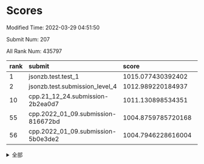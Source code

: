 # Scores

Modified Time: 2022-03-29 04:51:50

Submit Num: 207

All Rank Num: 435797

| rank |               submit               |       score        |       sigma        | pk_num |
| :--- | :--------------------------------- | :----------------- | :----------------- | :----- |
| 1    | jsonzb.test.test_1                 | 1015.077430392402  | 0.8521151915992045 | 8420   |
| 2    | jsonzb.test.submission_level_4     | 1012.989220184937  | 0.8416546800842346 | 8419   |
| 10   | cpp.21_12_24.submission-2b2ea0d7   | 1011.130898534351  | 0.7706480193596027 | 8415   |
| 55   | cpp.2022_01_09.submission-816672bd | 1004.8759785720168 | 0.7274708306218287 | 8422   |
| 56   | cpp.2022_01_09.submission-5b0e3de2 | 1004.7946228616004 | 0.7384960877810909 | 8419   |


<details>
<summary>全部</summary>

| rank |                 submit                 |       score        |       sigma        | pk_num |
| :--- | :------------------------------------- | :----------------- | :----------------- | :----- |
| 1    | jsonzb.test.test_1                     | 1015.077430392402  | 0.8521151915992045 | 8420   |
| 2    | jsonzb.test.submission_level_4         | 1012.989220184937  | 0.8416546800842346 | 8419   |
| 3    | gobigger.level_3.submission_level_3_25 | 1012.0321807437942 | 0.788035416202433  | 8420   |
| 4    | gobigger.level_3.submission_level_3_43 | 1011.9721695780087 | 0.7881691241086822 | 8420   |
| 5    | gobigger.level_3.submission_level_3_3  | 1011.83296250652   | 0.7860838025806365 | 8423   |
| 6    | gobigger.level_3.submission_level_3_12 | 1011.6637753273948 | 0.7869301679699061 | 8417   |
| 7    | gobigger.level_3.submission_level_3_40 | 1011.4709712302441 | 0.7727616898008687 | 8418   |
| 8    | gobigger.level_3.submission_level_3_22 | 1011.4520863055669 | 0.7848590774492005 | 8424   |
| 9    | gobigger.level_3.submission_level_3_24 | 1011.3241361316295 | 0.7735700748769153 | 8424   |
| 10   | cpp.21_12_24.submission-2b2ea0d7       | 1011.130898534351  | 0.7706480193596027 | 8415   |
| 11   | gobigger.level_3.submission_level_3_8  | 1011.1135153964788 | 0.7740764048985157 | 8424   |
| 12   | gobigger.level_3.submission_level_3_19 | 1010.9617545184957 | 0.7772877157119031 | 8424   |
| 13   | gobigger.level_3.submission_level_3_44 | 1010.9313825403864 | 0.7697064273692096 | 8413   |
| 14   | gobigger.level_3.submission_level_3_48 | 1010.8883810752717 | 0.7744380288035668 | 8425   |
| 15   | gobigger.level_3.submission_level_3_17 | 1010.791740598203  | 0.7509390037318544 | 8420   |
| 16   | gobigger.level_3.submission_level_3_0  | 1010.7602980492442 | 0.7567346714747638 | 8420   |
| 17   | gobigger.level_3.submission_level_3_34 | 1010.7124299064373 | 0.7763863936602092 | 8421   |
| 18   | gobigger.level_3.submission_level_3_9  | 1010.6639832615199 | 0.7640052593108361 | 8426   |
| 19   | gobigger.level_3.submission_level_3_13 | 1010.5964218553472 | 0.7755232867946743 | 8414   |
| 20   | gobigger.level_3.submission_level_3_47 | 1010.5647127988306 | 0.7673442613875997 | 8422   |
| 21   | gobigger.level_3.submission_level_3_5  | 1010.5540814131654 | 0.7785377039534264 | 8416   |
| 22   | gobigger.level_3.submission_level_3_31 | 1010.4933718489131 | 0.7713193733842212 | 8420   |
| 23   | gobigger.level_3.submission_level_3_1  | 1010.4344340252317 | 0.7586941839143659 | 8420   |
| 24   | gobigger.level_3.submission_level_3_45 | 1010.4128040777983 | 0.7689001214339497 | 8422   |
| 25   | gobigger.level_3.submission_level_3_6  | 1010.400432701004  | 0.7854940289256204 | 8423   |
| 26   | gobigger.level_3.submission_level_3_15 | 1010.3392158757749 | 0.7387460399268677 | 8424   |
| 27   | gobigger.level_3.submission_level_3_46 | 1010.2678079927359 | 0.7785872152703304 | 8423   |
| 28   | gobigger.level_3.submission_level_3_37 | 1010.1795803129821 | 0.7756978501447712 | 8424   |
| 29   | gobigger.level_3.submission_level_3_27 | 1009.9186147583284 | 0.7620215920961585 | 8420   |
| 30   | gobigger.level_3.submission_level_3_14 | 1009.8680747857616 | 0.7673256290466496 | 8421   |
| 31   | gobigger.level_3.submission_level_3_36 | 1009.8099525454423 | 0.7567188250374348 | 8422   |
| 32   | gobigger.level_3.submission_level_3_42 | 1009.8036055952252 | 0.7493018294101149 | 8420   |
| 33   | gobigger.level_3.submission_level_3_33 | 1009.7817538172719 | 0.7735129065889077 | 8422   |
| 34   | gobigger.level_3.submission_level_3_32 | 1009.7805855745904 | 0.7573290005193388 | 8419   |
| 35   | gobigger.level_3.submission_level_3_20 | 1009.7606339276921 | 0.7571307663740143 | 8422   |
| 36   | gobigger.level_3.submission_level_3_7  | 1009.7143147719694 | 0.74863969116805   | 8425   |
| 37   | gobigger.level_3.submission_level_3_11 | 1009.6910252099141 | 0.7331851045153782 | 8424   |
| 38   | gobigger.level_3.submission_level_3_41 | 1009.566925251772  | 0.7642478594956039 | 8421   |
| 39   | gobigger.level_3.submission_level_3_49 | 1009.4936204830245 | 0.7544928948334808 | 8425   |
| 40   | gobigger.level_3.submission_level_3_39 | 1009.4706331834512 | 0.7397785093376702 | 8416   |
| 41   | gobigger.level_3.submission_level_3_18 | 1009.4371075106552 | 0.7442178024133554 | 8423   |
| 42   | gobigger.level_3.submission_level_3_26 | 1009.433257442845  | 0.7533758026675889 | 8421   |
| 43   | gobigger.level_3.submission_level_3_16 | 1009.4028675810503 | 0.7509501755394258 | 8417   |
| 44   | gobigger.level_3.submission_level_3_29 | 1009.3968170571904 | 0.7504712460823268 | 8421   |
| 45   | gobigger.level_3.submission_level_3_35 | 1009.3016485662449 | 0.7551497079910168 | 8420   |
| 46   | gobigger.level_3.submission_level_3_38 | 1009.0202710683543 | 0.7437991657664869 | 8422   |
| 47   | gobigger.level_3.submission_level_3_2  | 1008.9677703377203 | 0.7555592552366455 | 8423   |
| 48   | gobigger.level_3.submission_level_3_23 | 1008.9560998911254 | 0.7582030139505851 | 8422   |
| 49   | gobigger.level_3.submission_level_3_30 | 1008.8487028078966 | 0.758610814604813  | 8422   |
| 50   | gobigger.level_3.submission_level_3_10 | 1008.6993840522075 | 0.7677361274529128 | 8416   |
| 51   | gobigger.level_3.submission_level_3_4  | 1008.5809836535849 | 0.743829197478774  | 8418   |
| 52   | gobigger.level_3.submission_level_3_28 | 1008.1292670313172 | 0.7479968174005285 | 8418   |
| 53   | gobigger.level_3.submission_level_3_21 | 1008.0126289909495 | 0.744762264196675  | 8423   |
| 54   | gobigger.level_1.submission_level_1_41 | 1005.0548032346204 | 0.7258732322520094 | 8420   |
| 55   | cpp.2022_01_09.submission-816672bd     | 1004.8759785720168 | 0.7274708306218287 | 8422   |
| 56   | cpp.2022_01_09.submission-5b0e3de2     | 1004.7946228616004 | 0.7384960877810909 | 8419   |
| 57   | gobigger.level_1.submission_level_1_45 | 1004.610528510637  | 0.7147283257235465 | 8428   |
| 58   | gobigger.level_1.submission_level_1_8  | 1004.5334948779936 | 0.7277270152795653 | 8422   |
| 59   | gobigger.level_1.submission_level_1_6  | 1004.2053473158895 | 0.712901077470207  | 8420   |
| 60   | gobigger.level_1.submission_level_1_13 | 1004.1193730962818 | 0.7255142943110862 | 8420   |
| 61   | gobigger.level_1.submission_level_1_31 | 1004.1060383367575 | 0.7030003940769963 | 8420   |
| 62   | gobigger.level_1.submission_level_1_47 | 1004.0874158155266 | 0.7288008519246654 | 8422   |
| 63   | gobigger.level_1.submission_level_1_43 | 1004.0606469370458 | 0.706841479070165  | 8423   |
| 64   | gobigger.level_1.submission_level_1_0  | 1003.9781286174259 | 0.7122272167998694 | 8419   |
| 65   | gobigger.level_1.submission_level_1_34 | 1003.8909680978221 | 0.7192677190193365 | 8423   |
| 66   | gobigger.level_1.submission_level_1_20 | 1003.8092696463749 | 0.7230034889170407 | 8420   |
| 67   | gobigger.level_1.submission_level_1_7  | 1003.7269084261109 | 0.7204701933125772 | 8425   |
| 68   | gobigger.level_1.submission_level_1_2  | 1003.6850524121769 | 0.726731363461922  | 8423   |
| 69   | gobigger.level_1.submission_level_1_29 | 1003.6491830313693 | 0.7084599416591535 | 8415   |
| 70   | gobigger.level_1.submission_level_1_23 | 1003.6358047848073 | 0.7165382481546292 | 8421   |
| 71   | gobigger.level_1.submission_level_1_30 | 1003.5809123116236 | 0.7280224719906634 | 8422   |
| 72   | gobigger.level_1.submission_level_1_42 | 1003.5536479707789 | 0.7206281968246814 | 8418   |
| 73   | gobigger.level_1.submission_level_1_12 | 1003.5117718578524 | 0.7225688828851956 | 8423   |
| 74   | gobigger.level_1.submission_level_1_10 | 1003.4867588346722 | 0.7205559687474488 | 8419   |
| 75   | gobigger.level_1.submission_level_1_1  | 1003.473160730735  | 0.7083880694213284 | 8425   |
| 76   | gobigger.level_1.submission_level_1_49 | 1003.447333200743  | 0.7163765600474812 | 8422   |
| 77   | gobigger.level_1.submission_level_1_22 | 1003.4270747871369 | 0.7101525331132146 | 8418   |
| 78   | gobigger.level_1.submission_level_1_4  | 1003.3808609041793 | 0.7187032969031458 | 8418   |
| 79   | gobigger.level_1.submission_level_1_36 | 1003.3784905342645 | 0.723072362391384  | 8420   |
| 80   | gobigger.level_1.submission_level_1_33 | 1003.3288671252324 | 0.7131107227217557 | 8423   |
| 81   | gobigger.level_1.submission_level_1_14 | 1003.2669935150861 | 0.6998635117418596 | 8423   |
| 82   | gobigger.level_1.submission_level_1_37 | 1003.2433725311311 | 0.7170504006771883 | 8422   |
| 83   | gobigger.level_1.submission_level_1_27 | 1003.2318542230969 | 0.7262904670128275 | 8420   |
| 84   | gobigger.level_1.submission_level_1_16 | 1003.1985092907013 | 0.7104776555742932 | 8424   |
| 85   | gobigger.level_1.submission_level_1_24 | 1003.1576385976205 | 0.716204400092324  | 8423   |
| 86   | gobigger.level_1.submission_level_1_21 | 1003.0925038963211 | 0.7174296719650394 | 8421   |
| 87   | gobigger.level_1.submission_level_1_26 | 1003.0468466755794 | 0.7215350025923979 | 8422   |
| 88   | gobigger.level_1.submission_level_1_35 | 1002.9697683750238 | 0.719444302239149  | 8420   |
| 89   | gobigger.level_1.submission_level_1_46 | 1002.810229953914  | 0.7109507928908744 | 8422   |
| 90   | gobigger.level_1.submission_level_1_40 | 1002.7441508482474 | 0.7145996150048941 | 8420   |
| 91   | gobigger.level_1.submission_level_1_5  | 1002.7358336822647 | 0.712529964546462  | 8426   |
| 92   | gobigger.level_1.submission_level_1_38 | 1002.7162582521896 | 0.723096217867976  | 8423   |
| 93   | gobigger.level_1.submission_level_1_28 | 1002.6415926448663 | 0.7053753551152856 | 8424   |
| 94   | gobigger.level_1.submission_level_1_25 | 1002.6301164321659 | 0.7189970641597901 | 8423   |
| 95   | gobigger.level_1.submission_level_1_9  | 1002.5886714556556 | 0.7044345204526313 | 8421   |
| 96   | gobigger.level_1.submission_level_1_18 | 1002.5172062566161 | 0.7302742916963553 | 8418   |
| 97   | gobigger.level_1.submission_level_1_32 | 1002.4382417870578 | 0.7083133265737377 | 8422   |
| 98   | gobigger.level_1.submission_level_1_3  | 1002.2996330384667 | 0.710101576714038  | 8414   |
| 99   | gobigger.level_1.submission_level_1_19 | 1002.2691871993009 | 0.7120221594541778 | 8421   |
| 100  | gobigger.level_1.submission_level_1_11 | 1002.2134207992376 | 0.7247561827045164 | 8425   |
| 101  | gobigger.level_1.submission_level_1_15 | 1002.1949922459713 | 0.7196984108274262 | 8422   |
| 102  | gobigger.level_1.submission_level_1_48 | 1002.0111247965906 | 0.712921583289973  | 8421   |
| 103  | gobigger.level_1.submission_level_1_17 | 1002.0089283805189 | 0.7085562790847046 | 8425   |
| 104  | gobigger.level_1.submission_level_1_44 | 1001.7833486838887 | 0.705163140616004  | 8422   |
| 105  | gobigger.level_1.submission_level_1_39 | 1001.5535552363399 | 0.7058815075855059 | 8421   |
| 106  | gobigger.random.submission_random_41   | 997.5554000022621  | 0.704621879485955  | 8424   |
| 107  | gobigger.random.submission_random_27   | 997.4130438757505  | 0.7003212515163695 | 8422   |
| 108  | gobigger.random.submission_random_18   | 997.1095453854351  | 0.7060072843916636 | 8421   |
| 109  | gobigger.random.submission_random_44   | 996.9953658894408  | 0.7152429283671059 | 8422   |
| 110  | gobigger.random.submission_random_13   | 996.8254086060335  | 0.7074848297702719 | 8420   |
| 111  | gobigger.random.submission_random_19   | 996.563351298203   | 0.7011514398868894 | 8421   |
| 112  | gobigger.random.submission_random_4    | 996.5224622855451  | 0.7082078571151319 | 8418   |
| 113  | gobigger.random.submission_random_7    | 996.4934515875701  | 0.723714221156783  | 8421   |
| 114  | gobigger.random.submission_random_30   | 996.4763485585707  | 0.7140038763219524 | 8421   |
| 115  | gobigger.random.submission_random_11   | 996.4291814902444  | 0.7154416519031462 | 8423   |
| 116  | gobigger.random.submission_random_43   | 996.3905365403427  | 0.720140152433785  | 8421   |
| 117  | gobigger.random.submission_random_9    | 996.3596204833584  | 0.7043012608146001 | 8419   |
| 118  | gobigger.random.submission_random_20   | 996.3443762425184  | 0.7213055464310025 | 8423   |
| 119  | gobigger.random.submission_random_8    | 996.315033827826   | 0.7093117749274068 | 8415   |
| 120  | gobigger.random.submission_random_16   | 996.3145223735291  | 0.7134034323952234 | 8420   |
| 121  | gobigger.random.submission_random_26   | 996.2956267618674  | 0.7078416408884264 | 8426   |
| 122  | gobigger.random.submission_random_34   | 996.1556252044426  | 0.7121025482201032 | 8416   |
| 123  | gobigger.random.submission_random_12   | 996.130639506534   | 0.7021655872025786 | 8420   |
| 124  | gobigger.random.submission_random_39   | 996.0893648730998  | 0.7151366358539798 | 8424   |
| 125  | gobigger.random.submission_random_3    | 996.0335452161628  | 0.710051544272744  | 8422   |
| 126  | gobigger.random.submission_random_0    | 996.0297780384116  | 0.7086429903240806 | 8421   |
| 127  | gobigger.random.submission_random_29   | 995.9571062194669  | 0.7063611877419622 | 8420   |
| 128  | gobigger.random.submission_random_14   | 995.9390620583135  | 0.7011029483470662 | 8418   |
| 129  | gobigger.random.submission_random_46   | 995.930327528774   | 0.698691186475762  | 8421   |
| 130  | gobigger.random.submission_random_22   | 995.9216151099367  | 0.7382036753376261 | 8419   |
| 131  | gobigger.random.submission_random_10   | 995.8723471037731  | 0.7100363887687033 | 8423   |
| 132  | gobigger.random.submission_random_38   | 995.8446028445615  | 0.7107835201149244 | 8415   |
| 133  | gobigger.random.submission_random_2    | 995.8370118468024  | 0.7064932202095734 | 8423   |
| 134  | gobigger.random.submission_random_6    | 995.8009508843489  | 0.7114041052789373 | 8421   |
| 135  | gobigger.random.submission_random_25   | 995.7900683852972  | 0.7109528590329095 | 8421   |
| 136  | gobigger.random.submission_random_42   | 995.7852330967701  | 0.7109723906939271 | 8424   |
| 137  | gobigger.random.submission_random_35   | 995.7111104689814  | 0.7159433951513225 | 8422   |
| 138  | gobigger.random.submission_random_37   | 995.7008823891327  | 0.7083104861289711 | 8424   |
| 139  | gobigger.random.submission_random_28   | 995.6941333523928  | 0.7063221528678373 | 8419   |
| 140  | gobigger.random.submission_random_33   | 995.6756740272035  | 0.7136127428900582 | 8419   |
| 141  | gobigger.random.submission_random_49   | 995.5976812501875  | 0.7202090830921762 | 8422   |
| 142  | gobigger.random.submission_random_31   | 995.5843076853115  | 0.7179063710221475 | 8418   |
| 143  | gobigger.random.submission_random_40   | 995.5794377777762  | 0.7267550331774102 | 8427   |
| 144  | gobigger.random.submission_random_36   | 995.5157494401843  | 0.6996746802448612 | 8419   |
| 145  | gobigger.random.submission_random_45   | 995.3964330101636  | 0.705926740393891  | 8420   |
| 146  | gobigger.random.submission_random_48   | 995.377539495387   | 0.7272970070781746 | 8425   |
| 147  | gobigger.random.submission_random_1    | 995.353098025208   | 0.7216526117155229 | 8428   |
| 148  | gobigger.random.submission_random_5    | 995.2791863410285  | 0.7054515957543405 | 8424   |
| 149  | gobigger.random.submission_random_17   | 995.2759910279802  | 0.7164085400085959 | 8420   |
| 150  | gobigger.random.submission_random_47   | 995.2508039445094  | 0.7108331643194047 | 8419   |
| 151  | gobigger.random.submission_random_24   | 995.2042641136436  | 0.7243978880913867 | 8420   |
| 152  | gobigger.random.submission_random_21   | 995.0925745597311  | 0.7175364122402801 | 8421   |
| 153  | gobigger.random.submission_random_23   | 995.0915285930671  | 0.6995785495164891 | 8419   |
| 154  | gobigger.random.submission_random_32   | 994.8368524191793  | 0.7266709932138364 | 8424   |
| 155  | gobigger.random.submission_random_15   | 994.8118814402146  | 0.7091038872751064 | 8420   |
| 156  | gobigger.level_2.submission_level_2_12 | 994.1279868589234  | 0.7207864616818291 | 8421   |
| 157  | gobigger.level_2.submission_level_2_8  | 993.6763780924329  | 0.7274412261202937 | 8423   |
| 158  | gobigger.level_2.submission_level_2_14 | 993.6358712086609  | 0.736105871070279  | 8422   |
| 159  | gobigger.level_2.submission_level_2_11 | 993.6299590300797  | 0.7399274937533545 | 8419   |
| 160  | gobigger.level_2.submission_level_2_42 | 993.6254799787046  | 0.7364336439055983 | 8421   |
| 161  | gobigger.level_2.submission_level_2_1  | 993.4914717042603  | 0.7422034349710426 | 8415   |
| 162  | gobigger.level_2.submission_level_2_6  | 993.4593136090544  | 0.7225755321886486 | 8422   |
| 163  | gobigger.level_2.submission_level_2_47 | 993.4434307011852  | 0.7356364852665574 | 8420   |
| 164  | gobigger.level_2.submission_level_2_2  | 993.1434139937968  | 0.7467197900407987 | 8422   |
| 165  | gobigger.level_2.submission_level_2_15 | 993.1342217462924  | 0.7403927259523251 | 8424   |
| 166  | gobigger.level_2.submission_level_2_28 | 992.99955744313    | 0.7325091154811167 | 8424   |
| 167  | gobigger.level_2.submission_level_2_46 | 992.971692843293   | 0.7416757783624375 | 8418   |
| 168  | gobigger.level_2.submission_level_2_21 | 992.9625441444263  | 0.7488222880118582 | 8422   |
| 169  | gobigger.level_2.submission_level_2_31 | 992.6460213903769  | 0.7514277941323735 | 8421   |
| 170  | gobigger.level_2.submission_level_2_4  | 992.6073094762295  | 0.7208232891517237 | 8423   |
| 171  | gobigger.level_2.submission_level_2_39 | 992.5551522211597  | 0.7346603674843133 | 8417   |
| 172  | gobigger.level_2.submission_level_2_45 | 992.5030215919403  | 0.74143119884415   | 8422   |
| 173  | gobigger.level_2.submission_level_2_19 | 992.4696999373641  | 0.738113439396297  | 8423   |
| 174  | gobigger.level_2.submission_level_2_35 | 992.4592739788125  | 0.753069150558128  | 8422   |
| 175  | gobigger.level_2.submission_level_2_48 | 992.4207200994025  | 0.7363508661788983 | 8419   |
| 176  | gobigger.level_2.submission_level_2_0  | 992.3766136471253  | 0.7335595686430706 | 8426   |
| 177  | gobigger.level_2.submission_level_2_23 | 992.3545661031915  | 0.7366094941584854 | 8424   |
| 178  | gobigger.level_2.submission_level_2_20 | 992.336480700134   | 0.737411513529642  | 8423   |
| 179  | gobigger.level_2.submission_level_2_9  | 992.279539317009   | 0.7302128416317591 | 8417   |
| 180  | gobigger.level_2.submission_level_2_29 | 992.2779856402692  | 0.7467631862195954 | 8425   |
| 181  | gobigger.level_2.submission_level_2_30 | 992.2167246000985  | 0.7647932854826512 | 8423   |
| 182  | gobigger.level_2.submission_level_2_7  | 992.1740581396405  | 0.737104464321352  | 8418   |
| 183  | gobigger.level_2.submission_level_2_10 | 992.159580653537   | 0.7495673917049509 | 8423   |
| 184  | gobigger.level_2.submission_level_2_37 | 991.9550140189186  | 0.7602395552267334 | 8426   |
| 185  | gobigger.level_2.submission_level_2_27 | 991.9466980382994  | 0.7484717202555902 | 8424   |
| 186  | gobigger.level_2.submission_level_2_13 | 991.9371316652821  | 0.7473816525277284 | 8422   |
| 187  | gobigger.level_2.submission_level_2_49 | 991.9273091121883  | 0.7431817163653485 | 8412   |
| 188  | gobigger.level_2.submission_level_2_34 | 991.8892128371826  | 0.7475095892423221 | 8421   |
| 189  | gobigger.level_2.submission_level_2_26 | 991.6853822284176  | 0.761571285666817  | 8421   |
| 190  | gobigger.level_2.submission_level_2_40 | 991.6639979751114  | 0.7522210873442289 | 8420   |
| 191  | gobigger.level_2.submission_level_2_44 | 991.6398614721038  | 0.7449940982796116 | 8420   |
| 192  | gobigger.level_2.submission_level_2_38 | 991.5905241869897  | 0.7609305628633248 | 8422   |
| 193  | gobigger.level_2.submission_level_2_41 | 991.4284707117993  | 0.7644167267564174 | 8424   |
| 194  | gobigger.level_2.submission_level_2_43 | 991.3915022108321  | 0.7511294843233453 | 8424   |
| 195  | gobigger.level_2.submission_level_2_5  | 991.3361890332251  | 0.7564599053666015 | 8424   |
| 196  | gobigger.level_2.submission_level_2_3  | 991.2405318410014  | 0.7474096692768998 | 8425   |
| 197  | gobigger.level_2.submission_level_2_22 | 991.1722150952208  | 0.7396040943129731 | 8420   |
| 198  | gobigger.level_2.submission_level_2_33 | 991.1071987404492  | 0.7556595511908524 | 8420   |
| 199  | gobigger.level_2.submission_level_2_18 | 991.1047719431263  | 0.7537012382309727 | 8420   |
| 200  | gobigger.level_2.submission_level_2_24 | 990.9292476319197  | 0.7558530824669784 | 8421   |
| 201  | gobigger.level_2.submission_level_2_16 | 990.7796411153915  | 0.7573942772244332 | 8422   |
| 202  | gobigger.level_2.submission_level_2_36 | 990.5403539533706  | 0.7572973912279206 | 8423   |
| 203  | gobigger.level_2.submission_level_2_17 | 990.3981165628995  | 0.7700795869016549 | 8419   |
| 204  | gobigger.level_2.submission_level_2_25 | 990.0825067936086  | 0.7522201783557717 | 8421   |
| 205  | gobigger.level_2.submission_level_2_32 | 989.4586319399916  | 0.7704761673219231 | 8419   |
| 206  | gobigger.none.submission_none_0        | 979.3422558788088  | 1.1978268240214347 | 8423   |
| 207  | gobigger.none.submission_none_1        | 976.5559896095594  | 1.455006699019763  | 8425   |

</details>